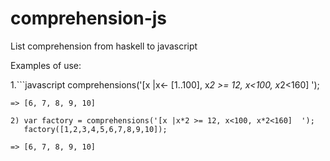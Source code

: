 # comprehension-js
List comprehension from haskell to javascript


Examples of use:


1.```javascript
comprehensions('[x |x<- [1..100], x*2 >= 12, x<100, x*2<160]  ');
```
=> [6, 7, 8, 9, 10]

2) var factory = comprehensions('[x |x*2 >= 12, x<100, x*2<160]  ');
   factory([1,2,3,4,5,6,7,8,9,10]);

=> [6, 7, 8, 9, 10]